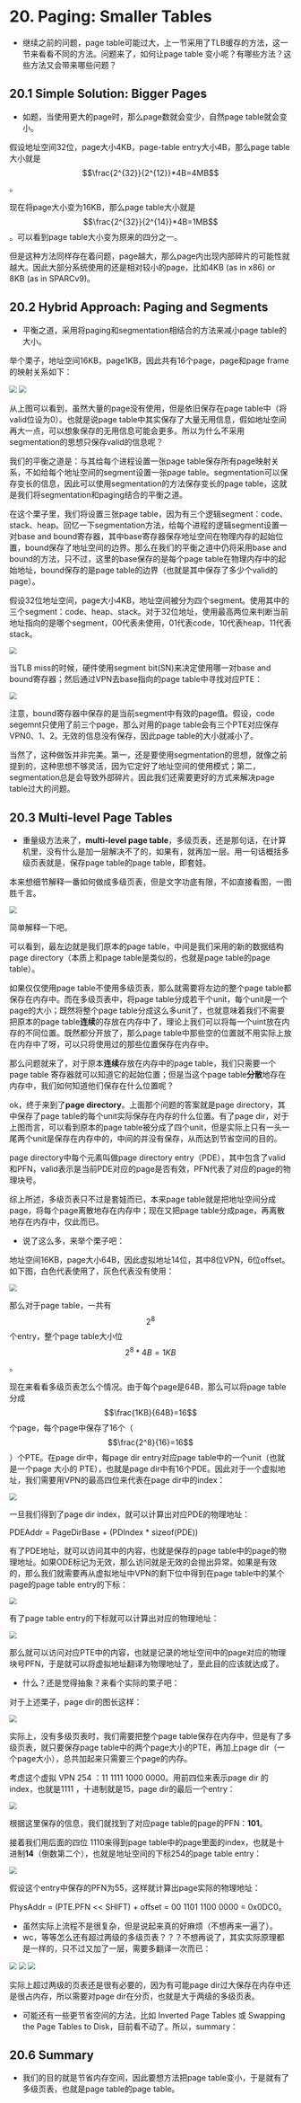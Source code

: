 # 20. Paging: Smaller Tables

- 继续之前的问题，page table可能过大，上一节采用了TLB缓存的方法，这一节来看看不同的方法。问题来了，如何让page table 变小呢？有哪些方法？这些方法又会带来哪些问题？



## 20.1 Simple Solution: Bigger Pages

- 如题，当使用更大的page时，那么page数就会变少，自然page table就会变小。

假设地址空间32位，page大小4KB，page-table entry大小4B，那么page table大小就是$$\frac{2^{32}}{2^{12}}*4B=4MB$$。

现在将page大小变为16KB，那么page table大小就是 $$\frac{2^{32}}{2^{14}}*4B=1MB$$。可以看到page table大小变为原来的四分之一。

但是这种方法同样存在着问题，page越大，那么page内出现内部碎片的可能性就越大。因此大部分系统使用的还是相对较小的page，比如4KB (as in x86) or 8KB (as in SPARCv9)。



## 20.2 Hybrid Approach: Paging and Segments

- 平衡之道，采用将paging和segmentation相结合的方法来减小page table的大小。

举个栗子，地址空间16KB，page1KB，因此共有16个page，page和page frame的映射关系如下：

<img src="https://raw.githubusercontent.com/foursevenlove/gitResource/master/Typora20220418103928.png" style="zoom:80%;" />

<img src="https://raw.githubusercontent.com/foursevenlove/gitResource/master/Typora20220418104038.png" style="zoom:80%;" />

从上图可以看到，虽然大量的page没有使用，但是依旧保存在page table中（将valid位设为0）。也就是说page table中其实保存了大量无用信息，假如地址空间再大一点，可以想象保存的无用信息可能会更多。所以为什么不采用segmentation的思想只保存valid的信息呢？

我们的平衡之道是：与其给每个进程设置一张page table保存所有page映射关系，不如给每个地址空间的segment设置一张page table。segmentation可以保存变长的信息，因此可以使用segmentation的方法保存变长的page table，这就是我们将segmentation和paging结合的平衡之道。

在这个栗子里，我们将设置三张page table，因为有三个逻辑segment：code、stack、heap。回忆一下segmentation方法，给每个进程的逻辑segment设置一对base and bound寄存器，其中base寄存器保存地址空间在物理内存的起始位置，bound保存了地址空间的边界。那么在我们的平衡之道中仍将采用base and bound的方法，只不过，这里的base保存的是每个page table在物理内存中的起始地址，bound保存的是page table的边界（也就是其中保存了多少个valid的page）。

假设32位地址空间，page大小4KB，地址空间被分为四个segment。使用其中的三个segment：code、heap、stack。对于32位地址，使用最高两位来判断当前地址指向的是哪个segment，00代表未使用，01代表code，10代表heap，11代表stack。

<img src="https://raw.githubusercontent.com/foursevenlove/gitResource/master/Typora20220418110330.png" style="zoom:80%;" />

当TLB miss的时候，硬件使用segment bit(SN)来决定使用哪一对base and bound寄存器；然后通过VPN去base指向的page table中寻找对应PTE：

<img src="https://raw.githubusercontent.com/foursevenlove/gitResource/master/Typora20220418111748.png" style="zoom:80%;" />

注意，bound寄存器中保存的是当前segment中有效的page值。假设，code segemnt只使用了前三个page，那么对用的page table会有三个PTE对应保存VPN0、1、2。无效的信息没有保存，因此page table的大小就减小了。

当然了，这种做饭并非完美。第一，还是要使用segmentation的思想，就像之前提到的，这种思想不够灵活，因为它定好了地址空间的使用模式；第二，segmentation总是会导致外部碎片。因此我们还需要更好的方式来解决page table过大的问题。



## 20.3 Multi-level Page Tables

- 重量级方法来了，**multi-level page table**，多级页表，还是那句话，在计算机里，没有什么是加一层解决不了的，如果有，就再加一层。用一句话概括多级页表就是，保存page table的page table，即套娃。

本来想细节解释一番如何做成多级页表，但是文字功底有限，不如直接看图，一图胜千言。

<img src="https://raw.githubusercontent.com/foursevenlove/gitResource/master/Typora20220418140228.png" style="zoom:80%;" />

简单解释一下吧。

可以看到，最左边就是我们原本的page table，中间是我们采用的新的数据结构page directory（本质上和page table是类似的，也就是page table的page table）。

如果仅仅使用page table不使用多级页表，那么就需要将左边的整个page table都保存在内存中。而在多级页表中，将page table分成若干个unit，每个unit是一个page的大小；既然将整个page table分成这么多unit了，也就意味着我们不需要把原本的page table**连续**的存放在内存中了，理论上我们可以将每一个uint放在内存的不同位置。既然都分开放了，那么page table中那些空的位置就不用实际上放在内存中了呀，可以只将使用过的那些位置保存在内存中。

那么问题就来了，对于原本**连续**存放在内存中的page table，我们只需要一个page table 寄存器就可以知道它的起始位置；但是当这个page table**分散**地存在内存中，我们如何知道他们保存在什么位置呢？

ok，终于来到了**page directory**。上面那个问题的答案就是page directory，其中保存了page table的每个unit实际保存在内存的什么位置。有了page dir，对于上图而言，可以看到原本的page table被分成了四个unit，但是实际上只有一头一尾两个unit是保存在内存中的，中间的并没有保存，从而达到节省空间的目的。

page directory中每个元素叫做page directory entry（PDE），其中包含了valid和PFN，valid表示是当前PDE对应的page是否有效，PFN代表了对应的page的物理块号。

综上所述，多级页表只不过是套娃而已，本来page table就是把地址空间分成page，将每个page离散地存在内存中；现在又把page table分成page，再离散地存在内存中，仅此而已。

- 说了这么多，来举个栗子吧：

地址空间16KB，page大小64B，因此虚拟地址14位，其中8位VPN，6位offset。如下图，白色代表使用了，灰色代表没有使用：

<img src="https://raw.githubusercontent.com/foursevenlove/gitResource/master/Typora20220418144640.png" style="zoom:80%;" />

那么对于page table，一共有$$2^8$$个entry，整个page table大小位$$2^8*4B=1KB$$。

现在来看看多级页表怎么个情况。由于每个page是64B，那么可以将page table分成$$\frac{1KB}{64B}=16$$个page，每个page中保存了16个（$$\frac{2^8}{16}=16$$）个PTE。在page dir中，每page dir entry对应page table中的一个unit（也就是一个page 大小的 PTE），也就是page dir中有16个PDE。因此对于一个虚拟地址，我们需要用VPN的最高四位来代表在page dir中的index：

<img src="https://raw.githubusercontent.com/foursevenlove/gitResource/master/Typora20220418154014.png" style="zoom:80%;" />

一旦我们得到了page dir index，就可以计算出对应PDE的物理地址：

PDEAddr = PageDirBase + (PDIndex * sizeof(PDE))

有了PDE地址，就可以访问其中的内容，也就是保存的page table中的page的物理地址。如果ODE标记为无效，那么访问就是无效的会抛出异常。如果是有效的，那么我们就需要再从虚拟地址中VPN的剩下位中得到在page table中的某个page的page table entry的下标：

<img src="https://raw.githubusercontent.com/foursevenlove/gitResource/master/Typora20220418155036.png" style="zoom:80%;" />

有了page table entry的下标就可以计算出对应的物理地址：

<img src="https://raw.githubusercontent.com/foursevenlove/gitResource/master/Typora20220418155611.png" style="zoom:80%;" />

那么就可以访问对应PTE中的内容，也就是记录的地址空间中的page对应的物理块号PFN，于是就可以将虚拟地址翻译为物理地址了，至此目的应该就达成了。

- 什么？还是觉得抽象？来看个实际的栗子吧：

对于上述栗子，page dir的图长这样：

<img src="https://raw.githubusercontent.com/foursevenlove/gitResource/master/Typora20220418160618.png" style="zoom:80%;" />

实际上，没有多级页表时，我们需要把整个page table保存在内存中，但是有了多级页表，就只要保存page table中的两个page大小的PTE，再加上page dir（一个page大小），总共加起来只需要三个page的内存。

考虑这个虚拟 VPN 254 ：11 1111 1000 0000。用前四位来表示page dir 的index，也就是1111 ，十进制就是15，page dir的最后一个entry：

<img src="https://raw.githubusercontent.com/foursevenlove/gitResource/master/Typora20220418161230.png" style="zoom:80%;" />

根据这里保存的信息，我们就找到了对应page table的page的PFN：**101**。

接着我们用后面的四位 1110来得到page table中的page里面的index，也就是十进制**14**（倒数第二个），也就是地址空间的下标254的page table entry：

<img src="https://raw.githubusercontent.com/foursevenlove/gitResource/master/Typora20220418161622.png" style="zoom:80%;" />

假设这个entry中保存的PFN为55，这样就计算出page实际的物理地址：

PhysAddr = (PTE.PFN << SHIFT) + offset = 00 1101 1100 0000 = 0x0DC0。

- 虽然实际上流程不是很复杂，但是说起来真的好麻烦（不想再来一遍了）。
- wc，等等怎么还有超过两级的多级页表？？？不想再说了，其实实际原理都是一样的，只不过又加了一层，需要多翻译一次而已：

<img src="https://raw.githubusercontent.com/foursevenlove/gitResource/master/Typora20220418162606.png" style="zoom:80%;" />

<img src="https://raw.githubusercontent.com/foursevenlove/gitResource/master/Typora20220418162656.png" style="zoom:80%;" />

<img src="https://raw.githubusercontent.com/foursevenlove/gitResource/master/Typora20220418162718.png" style="zoom:80%;" />

实际上超过两级的页表还是很有必要的，因为有可能page dir过大保存在内存中还是很占内存，所以需要对page dir在分页，也就是大于两级的多级页表。

- 可能还有一些更节省空间的方法，比如 Inverted Page Tables 或 Swapping the Page Tables to Disk，目前看不动了。所以，summary：

## 20.6 Summary

- 我们的目的就是节省内存空间，因此要想方法把page table变小，于是就有了多级页表，也就是page table的page table。

